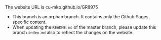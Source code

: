 The website URL is cu-mkp.github.io/GR8975
- This branch is an orphan branch. It contains only the Github Pages specific content.
- When updating the `README.md` of the master branch, please update this branch `index.md` also to reflect the changes on the website.